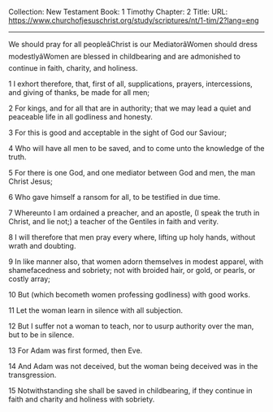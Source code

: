 Collection: New Testament
Book: 1 Timothy
Chapter: 2
Title: 
URL: https://www.churchofjesuschrist.org/study/scriptures/nt/1-tim/2?lang=eng

---

We should pray for all peopleâChrist is our MediatorâWomen should dress modestlyâWomen are blessed in childbearing and are admonished to continue in faith, charity, and holiness.

1 I exhort therefore, that, first of all, supplications, prayers, intercessions, and giving of thanks, be made for all men;

2 For kings, and for all that are in authority; that we may lead a quiet and peaceable life in all godliness and honesty.

3 For this is good and acceptable in the sight of God our Saviour;

4 Who will have all men to be saved, and to come unto the knowledge of the truth.

5 For there is one God, and one mediator between God and men, the man Christ Jesus;

6 Who gave himself a ransom for all, to be testified in due time.

7 Whereunto I am ordained a preacher, and an apostle, (I speak the truth in Christ, and lie not;) a teacher of the Gentiles in faith and verity.

8 I will therefore that men pray every where, lifting up holy hands, without wrath and doubting.

9 In like manner also, that women adorn themselves in modest apparel, with shamefacedness and sobriety; not with broided hair, or gold, or pearls, or costly array;

10 But (which becometh women professing godliness) with good works.

11 Let the woman learn in silence with all subjection.

12 But I suffer not a woman to teach, nor to usurp authority over the man, but to be in silence.

13 For Adam was first formed, then Eve.

14 And Adam was not deceived, but the woman being deceived was in the transgression.

15 Notwithstanding she shall be saved in childbearing, if they continue in faith and charity and holiness with sobriety.
